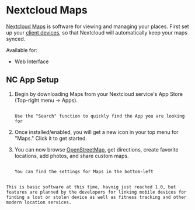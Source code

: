 # Nextcloud Maps

[Nextcloud Maps](https://apps.nextcloud.com/apps/maps) is software for viewing and managing your places.  First set up your [client devices](/service-guides/nextcloud/nextcloud-setup/), so that Nextcloud will automatically keep your maps synced.

Available for:

- Web Interface

## NC App Setup

1. Begin by downloading Maps from your Nextcloud service's App Store (Top-right menu -> Apps).

    ```admonish tip
    
    Use the "Search" function to quickly find the App you are looking for

    ```

1. Once installed/enabled, you will get a new icon in your top menu for "Maps."  Click it to get started.

1. You can now browse [OpenStreetMap](https://www.openstreetmap.org/), get directions, create favorite locations, add photos, and share custom maps.

    ```admonish tip
    
    You can find the settings for Maps in the bottom-left

    ```

```admonish note

This is basic software at this time, havnig just reached 1.0, but features are planned by the developers for linking mobile devices for finding a lost or stolen device as well as fitness tracking and other modern location services.

```

